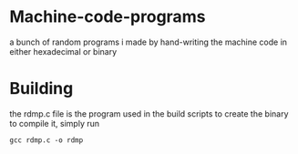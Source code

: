 # Machine-code-programs
a bunch of random programs i made by hand-writing the machine code in either hexadecimal or binary

# Building
the rdmp.c file is the program used in the build scripts to create the binary
to compile it, simply run 
```
gcc rdmp.c -o rdmp
```